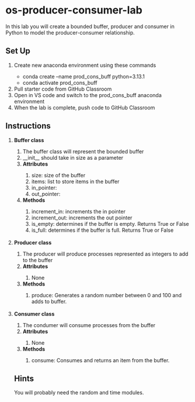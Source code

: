 # os-producer-consumer-lab
In this lab you will create a bounded buffer, producer and consumer in Python to model the producer-consumer relationship.

## Set Up
<ol>
	<li>Create new anaconda environment using these commands</li>
	<ul>
		<li>conda create –name prod_cons_buff python=3.13.1</li>
		<li>conda activate prod_cons_buff</li>
	</ul>
	<li>Pull starter code from GitHub Classroom</li>
	<li>Open in VS code and switch to the prod_cons_buff anaconda environment</li>
	<li>When the lab is complete, push code to GitHub Classroom</li>
</ol>

## Instructions
<ol>
   <li><b>Buffer class</li></b></li>
    <ol>
      <li>The buffer class will represent the bounded buffer</li>
      <li>__init__ should take in size as a parameter</li>
      <li><b>Attributes</b></li>
        <ol>
          <li>size: size of the buffer</li>
          <li>items: list to store items in the buffer</li>
          <li>in_pointer:</li>
          <li>out_pointer:</li></ol>
      <li><b>Methods</b></li>
        <ol>
          <li>increment_in: increments the in pointer</li>
          <li>increment_out: increments the out pointer</li>
          <li>is_empty: determines if the buffer is empty. Returns True or False</li>
          <li>is_full: determines if the buffer is full. Returns True or False</li>
        </ol>
      </ol>
  <br>
  <li><b>Producer class</b></li>
    <ol>
      <li>The producer will produce processes represented as integers to add to the buffer</li>
      <li><b>Attributes</b></li>
        <ol>
          <li>None</li>
        </ol>
    <li><b>Methods</b></li>
      <ol>
        <li>produce: Generates a random number between 0 and 100 and adds to buffer.</li>
      </ol>
  </ol>
  <br>
  <li><b>Consumer class</b></li>
    <ol>
      <li>The condumer will consume processes from the buffer</li>
      <li><b>Attributes</b></li>
        <ol>
          <li>None</li>
        </ol>
      <li><b>Methods</b></li>
        <ol>
          <li>consume: Consumes and returns an item from the buffer.</li>
        </ol>
    </ol>


## Hints
You will probably need the random and time modules.
